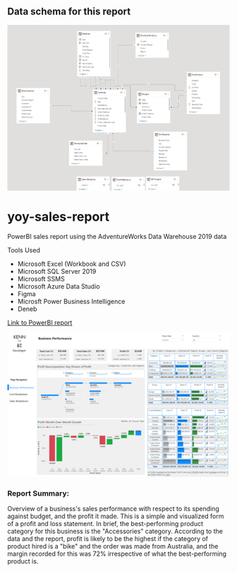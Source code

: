 ## Data schema for this report 
![Schema Image Page](https://github.com/dataopskenn/yoy-sales-report/blob/main/images/schema_image.png)

# yoy-sales-report
PowerBI sales report using the AdventureWorks Data Warehouse 2019 data

Tools Used
- Microsoft Excel (Workbook and CSV)
- Microsoft SQL Server 2019
- Microsoft SSMS
- Microsoft Azure Data Studio
- Figma
- Microsft Power Business Intelligence
- Deneb

[Link to PowerBI report](https://app.powerbi.com/view?r=eyJrIjoiZDAxNjI3ZjItZDJlZS00YTJmLTg3YTgtMjc1NWE2NDYyYzE2IiwidCI6IjliNTk3NjNmLTc2NDktNDM0Zi1iNGJmLWRmYTg3NGU4OGY4NyJ9)

![Front Page](https://github.com/dataopskenn/yoy-sales-report/blob/main/images/adventureworks_sales.png)


### Report Summary:

Overview of a business's sales performance with respect to its spending against budget, and the profit it made. This is a simple and visualized form of a profit and loss statement.
In brief, the best-performing product category for this business is the "Accessories" category. According to the data and the report, profit is likely to be the highest if the category of product hired is a "bike" and the order was made from Australia, and the margin recorded for this was 72% irrespective of what the best-performing product is. 
